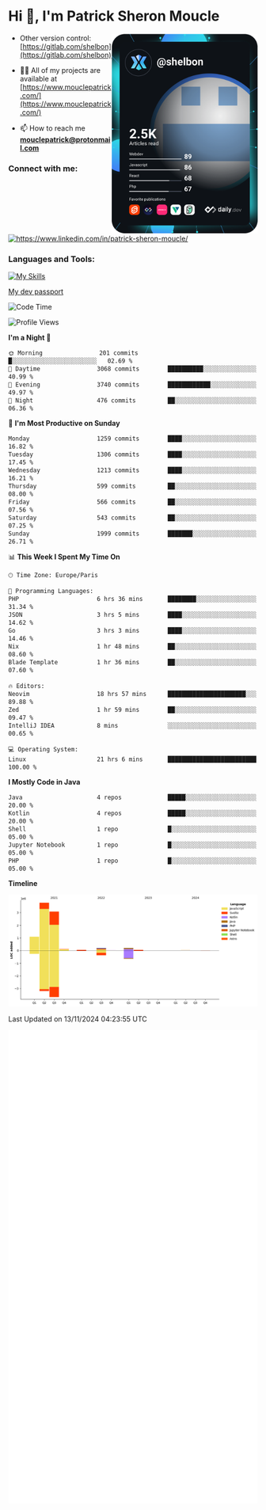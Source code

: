  
  <div align="left">
  <h1 align="left"> Hi 👋, I'm Patrick Sheron Moucle</h1>
<a     href="https://app.daily.dev/shelbon"><img src="https://github.com/shelbon/shelbon/blob/main/devcard.svg"  width="295" align="right" alt="shelbon's Dev Card"/></a>

- Other version control: [https://gitlab.com/shelbon](https://gitlab.com/shelbon)
- 👨‍💻 All of my projects are available at [https://www.mouclepatrick.com/](https://www.mouclepatrick.com/)

- 📫 How to reach me **mouclepatrick@protonmail.com**

<h3 align="left">Connect with me:</h3>
<p align="left">
<a href="https://linkedin.com/in/https://www.linkedin.com/in/patrick-sheron-moucle/" target="blank"  ><img align="center" src="https://raw.githubusercontent.com/rahuldkjain/github-profile-readme-generator/master/src/images/icons/Social/linked-in-alt.svg" alt="https://www.linkedin.com/in/patrick-sheron-moucle/" height="30" width="40" /></a>
</p>

<h3 align="left">Languages and Tools:</h3>
 
 [![My Skills](https://skillicons.dev/icons?i=kotlin,java,svelte,vue,spring,laravel,nuxt,htmx,go,php,elixir,graphql,css,html,tailwind,idea,vscode,redis,git,gitlab&perline=6&theme=light)](https://skillicons.dev)

[My dev passport](https://passeport.dev/p/e96cf336-11d7-4edd-916d-11af626333a8)
<!--START_SECTION:waka-->
![Code Time](http://img.shields.io/badge/Code%20Time-4%2C571%20hrs%201%20min-blue)

![Profile Views](http://img.shields.io/badge/Profile%20Views-0-blue)

**I'm a Night 🦉** 

```text
🌞 Morning                201 commits         █░░░░░░░░░░░░░░░░░░░░░░░░   02.69 % 
🌆 Daytime                3068 commits        ██████████░░░░░░░░░░░░░░░   40.99 % 
🌃 Evening                3740 commits        ████████████░░░░░░░░░░░░░   49.97 % 
🌙 Night                  476 commits         ██░░░░░░░░░░░░░░░░░░░░░░░   06.36 % 
```
📅 **I'm Most Productive on Sunday** 

```text
Monday                   1259 commits        ████░░░░░░░░░░░░░░░░░░░░░   16.82 % 
Tuesday                  1306 commits        ████░░░░░░░░░░░░░░░░░░░░░   17.45 % 
Wednesday                1213 commits        ████░░░░░░░░░░░░░░░░░░░░░   16.21 % 
Thursday                 599 commits         ██░░░░░░░░░░░░░░░░░░░░░░░   08.00 % 
Friday                   566 commits         ██░░░░░░░░░░░░░░░░░░░░░░░   07.56 % 
Saturday                 543 commits         ██░░░░░░░░░░░░░░░░░░░░░░░   07.25 % 
Sunday                   1999 commits        ███████░░░░░░░░░░░░░░░░░░   26.71 % 
```


📊 **This Week I Spent My Time On** 

```text
🕑︎ Time Zone: Europe/Paris

💬 Programming Languages: 
PHP                      6 hrs 36 mins       ████████░░░░░░░░░░░░░░░░░   31.34 % 
JSON                     3 hrs 5 mins        ████░░░░░░░░░░░░░░░░░░░░░   14.62 % 
Go                       3 hrs 3 mins        ████░░░░░░░░░░░░░░░░░░░░░   14.46 % 
Nix                      1 hr 48 mins        ██░░░░░░░░░░░░░░░░░░░░░░░   08.60 % 
Blade Template           1 hr 36 mins        ██░░░░░░░░░░░░░░░░░░░░░░░   07.60 % 

🔥 Editors: 
Neovim                   18 hrs 57 mins      ██████████████████████░░░   89.88 % 
Zed                      1 hr 59 mins        ██░░░░░░░░░░░░░░░░░░░░░░░   09.47 % 
IntelliJ IDEA            8 mins              ░░░░░░░░░░░░░░░░░░░░░░░░░   00.65 % 

💻 Operating System: 
Linux                    21 hrs 6 mins       █████████████████████████   100.00 % 
```

**I Mostly Code in Java** 

```text
Java                     4 repos             █████░░░░░░░░░░░░░░░░░░░░   20.00 % 
Kotlin                   4 repos             █████░░░░░░░░░░░░░░░░░░░░   20.00 % 
Shell                    1 repo              █░░░░░░░░░░░░░░░░░░░░░░░░   05.00 % 
Jupyter Notebook         1 repo              █░░░░░░░░░░░░░░░░░░░░░░░░   05.00 % 
PHP                      1 repo              █░░░░░░░░░░░░░░░░░░░░░░░░   05.00 % 
```



**Timeline**

![Lines of Code chart](https://raw.githubusercontent.com/shelbon/shelbon/main/assets/bar_graph.png)


 Last Updated on 13/11/2024 04:23:55 UTC
<!--END_SECTION:waka--> 
![Metrics](https://github.com/shelbon/shelbon/blob/main/github-metrics.svg)
